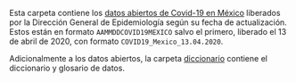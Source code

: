 Esta carpeta contiene los [datos abiertos de Covid-19 en México](https://www.gob.mx/salud/documentos/datos-abiertos-152127) liberados por la Dirección General de Epidemiología según su fecha de actualización. Estos están en formato  `AAMMDDCOVID19MEXICO` salvo el primero, liberado el 13 de abril de 2020, con formato `COVID19_Mexico_13.04.2020`.

Adicionalmente a los datos abiertos, la carpeta [diccionario]() contiene el diccionario y glosario de datos.

